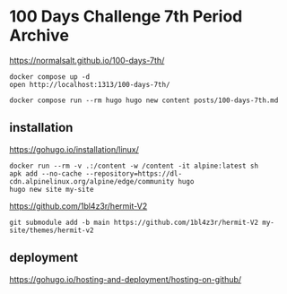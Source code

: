 # 100 Days Challenge 7th Period Archive

https://normalsalt.github.io/100-days-7th/

```
docker compose up -d
open http://localhost:1313/100-days-7th/
```

```
docker compose run --rm hugo hugo new content posts/100-days-7th.md
```

## installation

https://gohugo.io/installation/linux/

```
docker run --rm -v .:/content -w /content -it alpine:latest sh
apk add --no-cache --repository=https://dl-cdn.alpinelinux.org/alpine/edge/community hugo
hugo new site my-site
```

https://github.com/1bl4z3r/hermit-V2

```
git submodule add -b main https://github.com/1bl4z3r/hermit-V2 my-site/themes/hermit-v2
```

## deployment

https://gohugo.io/hosting-and-deployment/hosting-on-github/
